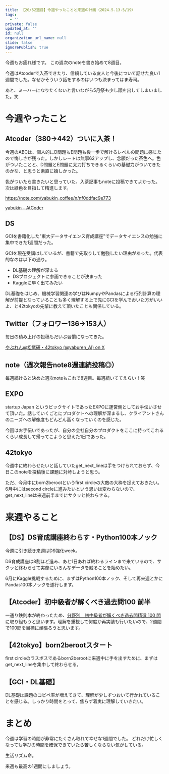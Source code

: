```yaml
---
title: 【20/52週目】今週やったことと来週の計画（2024.5.13-5/19）
tags:
  - ''
private: false
updated_at: ''
id: null
organization_url_name: null
slide: false
ignorePublish: true
---
```

今週もお疲れ様です。
この週次のnoteを書き始めて8週目。

今週はAtcoderで入茶できたり、信頼している友人と今後について話せた良い1週間でした。なぜかそういう話をするのはいつも決まってはま寿司。

あと、ミーハーになりたくないと言いながら5月祭も少し顔を出してしまいました。笑

# 今週やったこと
## Atcoder（380→442）ついに入茶！
今週のABCは、個人的にD問題もE問題も後一歩で解けるレベルの問題に感じたので悔しさが残った。しかしレートは無事62アップし、念願だった茶色へ。色がついたことと、D問題とE問題に太刀打ちできるくらいの基礎力がついてきたのかな、と思うと素直に嬉しかった。

色がついたら書きたいと思っていた、入茶記事もnoteに投稿できてよかった。次は緑色を目指して精進します。

https://note.com/yabukin_coffee/n/nf0ddfac9e773

[yabukin - AtCoder](https://atcoder.jp/users/yabukin)

## DS
GCIを書籍化した"東大データサイエンス育成講座"でデータサイエンスの勉強に集中できた1週間だった。

GCIを現在受講はしているが、書籍で先取りして勉強したい理由があった。代表的なのは以下の通り。

 - DL基礎の理解が深まる
 - DSプロジェクトに参画できることが決まった
 - Kaggleに早く出てみたい

DL基礎をはじめ、機械学習関連の学びはNumpyやPandasによる行列計算の理解が前提となっていることも多く理解する上で先にGCIを学んでおいた方がいいよ、と42tokyoの先輩に教えて頂いたことも関係している。

## Twitter（フォロワー136→153人）
毎日の積み上げの投稿もだいぶ習慣になってきた。

[やぶれん@松尾研・42tokyo (@yaburen_AI) on X](https://twitter.com/yaburen_AI)

## note（週次報告note8週連続投稿◎）

毎週続けると決めた週次noteもこれで8週目。毎週続いててえらい！笑

## EXPO
startup Japan というビックサイトであったEXPOに運営側としてお手伝いさせて頂いた。話していくごとにプロダクトへの理解が深まるし、クライアントさんのニーズへの解像度もどんどん高くなっていくのを感じた。

今回はお手伝いであったが、自分の会社自分のプロダクトをここに持ってこれるくらい成長して帰ってこようと思えた1日であった。

## 42tokyo
今週中に終わらせたいと話していたget_next_lineは手をつけられておらず、今日このnoteを投稿後に課題に対峙しようと思う。

ただ、今月中にborn2berootというfirst circleの大敵の大枠を捉えておきたい。6月中にはsecond circleに進みたいという思いは変わらないので、get_next_lineは来週前半までにサクッと終わらせる。

# 来週やること
## 【DS】DS育成講座終わらす・Python100本ノック
今週に引き続き来週はDS強化week。

DS育成講座は8割ほど進み、あと1日あれば終わるラインまで来ているので、サクッと終わらせて実際にいろんなデータを触ることを始めたい。

6月にKaggle挑戦するために、まずはPython100本ノック、そして再来週とかにPandas100本ノックを遂行します。

## 【Atcoder】初中級者が解くべき過去問100 前半
一通り鉄則本が終わったため、[分野別　初中級者が解くべき過去問精選 100 問](https://qiita.com/e869120/items/eb50fdaece12be418faa#2-3-%E5%88%86%E9%87%8E%E5%88%A5%E5%88%9D%E4%B8%AD%E7%B4%9A%E8%80%85%E3%81%8C%E8%A7%A3%E3%81%8F%E3%81%B9%E3%81%8D%E9%81%8E%E5%8E%BB%E5%95%8F%E7%B2%BE%E9%81%B8-100-%E5%95%8F)に取り組もうと思います。理解を重視して何度か再実装も行いたいので、2週間で100問を目標に頑張ろうと思います。

## 【42tokyo】born2berootスタート
first circleのラスボスであるborn2berootに来週中に手を出すために、まずはget_next_lineを集中して終わらせる。

## 【GCI・DL基礎】
DL基礎は課題のコピペ率が増えてきて、理解が少しずつおいて行かれていることを感じる。しっかり時間をとって、焦らず着実に理解していきたい。

# まとめ
今週は学習の時間が非常にたくさん取れて幸せな1週間でした。
どれだけ忙しくなっても学びの時間を確保できていたら苦しくならない気がしている。

生活リズム命。

来週も最高の1週間にしましょう。